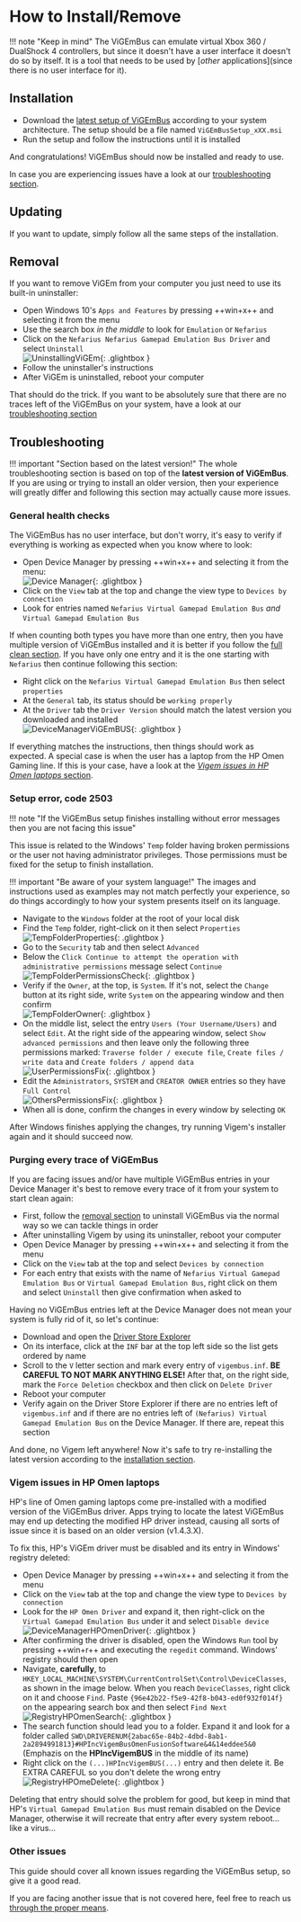 # How to Install/Remove

!!! note "Keep in mind"
    The ViGEmBus can emulate virtual Xbox 360 / DualShock 4 controllers, but since it doesn't have a user interface it doesn't do so by itself. It is a tool that needs to be used by [_other_ applications](since there is no user interface for it).

## Installation

- Download the [latest setup of ViGEmBus](https://github.com/ViGEm/ViGEmBus/releases) according to your system architecture. The setup should be a file named `ViGEmBusSetup_xXX.msi`
- Run the setup and follow the instructions until it is installed

And congratulations! ViGEmBus should now be installed and ready to use.

In case you are experiencing issues have a look at our [troubleshooting section](#Troubleshooting).

## Updating

If you want to update, simply follow all the same steps of the installation.

## Removal

If you want to remove ViGEm from your computer you just need to use its built-in uninstaller:

- Open Windows 10's `Apps and Features` by pressing ++win+x++ and selecting it from the menu
- Use the search box _in the middle_ to look for `Emulation` or `Nefarius`
- Click on the `Nefarius Nefarius Gamepad Emulation Bus Driver` and select  `Uninstall`  
![UninstallingViGEm](images/UninstallingViGEm.png){: .glightbox }  
- Follow the uninstaller's instructions
- After ViGEm is uninstalled, reboot your computer

That should do the trick. If you want to be absolutely sure that there are no traces left of the ViGEmBus on your system, have a look at our [troubleshooting section](#troubleshooting)

## Troubleshooting

!!! important "Section based on the latest version!"
    The whole troubleshooting section is based on top of the __latest version of ViGEmBus__. If you are using or trying to install an older version, then your experience will greatly differ and following this section may actually cause more issues.

### General health checks

The ViGEmBus has no user interface, but don't worry, it's easy to verify if everything is working as expected when you know where to look:

- Open Device Manager by pressing ++win+x++ and selecting it from the menu:  
![Device Manager](images/6dCenuSsFr.png){: .glightbox }  
- Click on the `View` tab at the top and change the view type to `Devices by connection`
- Look for entries named `Nefarius Virtual Gamepad Emulation Bus` _and_ `Virtual Gamepad Emulation Bus`

If when counting both types you have more than one entry, then you have multiple version of ViGEmBus installed and it is better if you follow the [full clean section](#purging-every-trace-of-vigembus). If you have only one entry and it is the one starting with `Nefarius` then continue following this section:

- Right click on the `Nefarius Virtual Gamepad Emulation Bus` then select `properties`
- At the `General` tab, its status should be `working properly`
- At the `Driver` tab the `Driver Version` should match the latest version you downloaded and installed  
![DeviceManagerViGEmBUS](images/DeviceManagerViGEmBUS.png){: .glightbox }  

If everything matches the instructions, then things should work as expected. A special case is when the user has a laptop from the HP Omen Gaming line. If this is your case, have a look at the [_Vigem issues in HP Omen laptops_ section](#vigem-issues-in-hp-omen-laptops).

### Setup error, code 2503

!!! note "If the ViGEmBus setup finishes installing without error messages then you are not facing this issue"

This issue is related to the Windows' `Temp` folder having broken permissions or the user not having administrator privileges. Those permissions must be fixed for the setup to finish installation.

!!! important "Be aware of your system language!"
    The images and instructions used as examples may not match perfectly your experience, so do things accordingly to how your system presents itself on its language.

- Navigate to the `Windows` folder at the root of your local disk
- Find the `Temp` folder, right-click on it then select `Properties`  
![TempFolderProperties](images/TempFolderProperties.png){: .glightbox } 
- Go to the `Security` tab and then select `Advanced`
- Below the `Click Continue to attempt the operation with administrative permissions` message select `Continue`
![TempFolderPermissionsCheck](images/TempFolderPermissionsCheck.png){: .glightbox } 
- Verify if the `Owner`, at the top, is `System`. If it's not, select the `Change` button at its right side, write `System` on the appearing window and then confirm  
![TempFolderOwner](images/TempFolderOwner.png){: .glightbox } 
- On the middle list, select the entry `Users (Your Username/Users)` and select `Edit`. At the right side of the appearing window, select `Show advanced permissions` and then leave only the following three permissions marked: `Traverse folder / execute file`, `Create files / write data` and `Create folders / append data`  
![UserPermissionsFix](images/UserPermissionsFix.png){: .glightbox } 
- Edit the `Administrators`, `SYSTEM` and `CREATOR OWNER` entries so they have `Full Control`  
![OthersPermissionsFix](images/OthersPermissionsFix.png){: .glightbox } 
- When all is done, confirm the changes in every window by selecting `OK`  

After Windows finishes applying the changes, try running Vigem's installer again and it should succeed now.

### Purging every trace of ViGEmBus

If you are facing issues and/or have multiple ViGEmBus entries in your Device Manager it's best to remove every trace of it from your system to start clean again:

- First, follow the [removal section](#removal) to uninstall ViGEmBus via the normal way so we can tackle things in order
- After uninstalling Vigem by using its uninstaller, reboot your computer
- Open Device Manager by pressing ++win+x++ and selecting it from the menu
- Click on the `View` tab at the top and select `Devices by connection`
- For each entry that exists with the name of `Nefarius Virtual Gamepad Emulation Bus` or `Virtual Gamepad Emulation Bus`, right click on them and select `Uninstall` then give confirmation when asked to

Having no ViGEmBus entries left at the Device Manager does not mean your system is fully rid of it, so let's continue:

- Download and open the [Driver Store Explorer](https://github.com/lostindark/DriverStoreExplorer/releases)
- On its interface, click at the `INF` bar at the top left side so the list gets ordered by name
- Scroll to the `V` letter section and mark every entry of `vigembus.inf`. __BE CAREFUL TO NOT MARK ANYTHING ELSE!__ After that, on the right side, mark the `Force Deletion` checkbox and then click on `Delete Driver`
- Reboot your computer
- Verify again on the Driver Store Explorer if there are no entries left of `vigembus.inf` and if there are no entries left of `(Nefarius) Virtual Gamepad Emulation Bus` on the Device Manager. If there are, repeat this section

And done, no Vigem left anywhere! Now it's safe to try re-installing the latest version according to the [installation section](#installation).

### Vigem issues in HP Omen laptops

HP's line of Omen gaming laptops come pre-installed with a modified version of the ViGEmBus driver. Apps trying to locate the latest ViGEmBus may end up detecting the modified HP driver instead, causing all sorts of issue since it is based on an older version (v1.4.3.X).

To fix this, HP's ViGEm driver must be disabled and its entry in Windows' registry deleted:

- Open Device Manager by pressing ++win+x++ and selecting it from the menu
- Click on the `View` tab at the top and change the view type to `Devices by connection`
- Look for the `HP Omen Driver` and expand it, then right-click on the `Virtual Gamepad Emulation Bus` under it and select `Disable device`  
![DeviceManagerHPOmenDriver](images/DeviceManagerHPOmenDriver.png){: .glightbox } 
- After confirming the driver is disabled, open the Windows `Run` tool by pressing ++win+r++ and executing the `regedit` command. Windows' registry should then open
- Navigate, __carefully__, to `HKEY_LOCAL_MACHINE\SYSTEM\CurrentControlSet\Control\DeviceClasses`, as shown in the image below. When you reach `DeviceClasses`, right click on it and choose `Find`. Paste `{96e42b22-f5e9-42f8-b043-ed0f932f014f}` on the appearing search box and then select `Find Next`
![RegistryHPOmenSearch](images/RegistryHPOmenSearch.png){: .glightbox }  
- The search function should lead you to a folder. Expand it and look for a folder called `SWD\DRIVERENUM{2abac65e-84b2-4dbd-8ab1-2a2894991813}#HPIncVigemBusOmenFusionSoftware&4&14eddee5&0` (Emphazis on the __HPIncVigemBUS__ in the middle of its name)
- Right click on the `(...)HPIncVigemBUS(...)` entry and then delete it. Be EXTRA CAREFUL so you don't delete the wrong entry  
![RegistryHPOmeDelete](images/RegistryHPOmeDelete.png){: .glightbox } 

Deleting that entry should solve the problem for good, but keep in mind that HP's `Virtual Gamepad Emulation Bus` must remain disabled on the Device Manager, otherwise it will recreate that entry after every system reboot... like a virus...  

### Other issues

This guide should cover all known issues regarding the ViGEmBus setup, so give it a good read.

If you are facing another issue that is not covered here, feel free to reach us [through the proper means](https://vigem.org/Community-Support/).